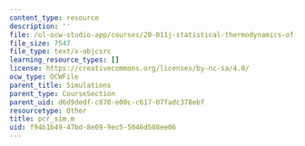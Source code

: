 ```yaml
---
content_type: resource
description: ''
file: /ol-ocw-studio-app/courses/20-011j-statistical-thermodynamics-of-biomolecular-systems-be-011j-spring-2004/f94b1b4947bd8e099ec55046d508ee06_pcr_sim.m
file_size: 7547
file_type: text/x-objcsrc
learning_resource_types: []
license: https://creativecommons.org/licenses/by-nc-sa/4.0/
ocw_type: OCWFile
parent_title: Simulations
parent_type: CourseSection
parent_uid: d6d9dedf-c870-e00c-c617-07fadc378ebf
resourcetype: Other
title: pcr_sim.m
uid: f94b1b49-47bd-8e09-9ec5-5046d508ee06
---
```

